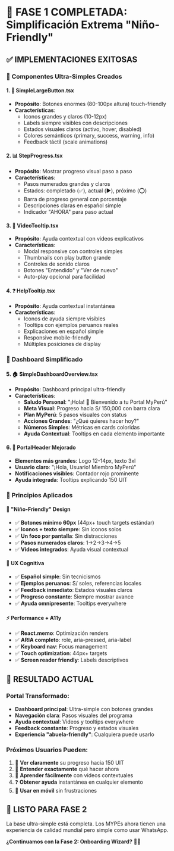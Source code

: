 # 🧸 FASE 1 COMPLETADA: Simplificación Extrema "Niño-Friendly"

## ✅ **IMPLEMENTACIONES EXITOSAS**

### 🎯 **Componentes Ultra-Simples Creados**

#### **1. 🔘 SimpleLargeButton.tsx**
- **Propósito**: Botones enormes (80-100px altura) touch-friendly
- **Características**:
  - Iconos grandes y claros (10-12px)
  - Labels siempre visibles con descripciones
  - Estados visuales claros (activo, hover, disabled)
  - Colores semánticos (primary, success, warning, info)
  - Feedback táctil (scale animations)

#### **2. 📊 StepProgress.tsx**
- **Propósito**: Mostrar progreso visual paso a paso
- **Características**:
  - Pasos numerados grandes y claros
  - Estados: completado (✅), actual (▶️), próximo (⭕)
  - Barra de progreso general con porcentaje
  - Descripciones claras en español simple
  - Indicador "AHORA" para paso actual

#### **3. 🎥 VideoTooltip.tsx**
- **Propósito**: Ayuda contextual con videos explicativos
- **Características**:
  - Modal responsive con controles simples
  - Thumbnails con play button grande
  - Controles de sonido claros
  - Botones "Entendido" y "Ver de nuevo"
  - Auto-play opcional para facilidad

#### **4. ❓ HelpTooltip.tsx**
- **Propósito**: Ayuda contextual instantánea
- **Características**:
  - Iconos de ayuda siempre visibles
  - Tooltips con ejemplos peruanos reales
  - Explicaciones en español simple
  - Responsive mobile-friendly
  - Múltiples posiciones de display

### 🎨 **Dashboard Simplificado**

#### **5. 🏠 SimpleDashboardOverview.tsx**
- **Propósito**: Dashboard principal ultra-friendly
- **Características**:
  - **Saludo Personal**: "¡Hola! 👋 Bienvenido a tu Portal MyPerú"
  - **Meta Visual**: Progreso hacia S/ 150,000 con barra clara
  - **Plan MyPerú**: 5 pasos visuales con status
  - **Acciones Grandes**: "¿Qué quieres hacer hoy?"
  - **Números Simples**: Métricas en cards coloridas
  - **Ayuda Contextual**: Tooltips en cada elemento importante

#### **6. 🎪 PortalHeader Mejorado**
- **Elementos más grandes**: Logo 12-14px, texto 3xl
- **Usuario claro**: "¡Hola, Usuario! Miembro MyPerú"
- **Notificaciones visibles**: Contador rojo prominente
- **Ayuda integrada**: Tooltips explicando 150 UIT

### 🎯 **Principios Aplicados**

#### **📱 "Niño-Friendly" Design**
- ✅ **Botones mínimo 60px** (44px+ touch targets estándar)
- ✅ **Iconos + texto siempre**: Sin iconos solos
- ✅ **Un foco por pantalla**: Sin distracciones
- ✅ **Pasos numerados claros**: 1→2→3→4→5
- ✅ **Videos integrados**: Ayuda visual contextual

#### **🧠 UX Cognitiva**
- ✅ **Español simple**: Sin tecnicismos
- ✅ **Ejemplos peruanos**: S/ soles, referencias locales
- ✅ **Feedback inmediato**: Estados visuales claros
- ✅ **Progreso constante**: Siempre mostrar avance
- ✅ **Ayuda omnipresente**: Tooltips everywhere

#### **⚡ Performance + A11y**
- ✅ **React.memo**: Optimización renders
- ✅ **ARIA completo**: role, aria-pressed, aria-label
- ✅ **Keyboard nav**: Focus management
- ✅ **Touch optimization**: 44px+ targets
- ✅ **Screen reader friendly**: Labels descriptivos

## 🚀 **RESULTADO ACTUAL**

### **Portal Transformado:**
- **Dashboard principal**: Ultra-simple con botones grandes
- **Navegación clara**: Pasos visuales del programa
- **Ayuda contextual**: Videos y tooltips everywhere
- **Feedback constante**: Progreso y estados visuales
- **Experiencia "abuela-friendly"**: Cualquiera puede usarlo

### **Próximos Usuarios Pueden:**
1. 👀 **Ver claramente** su progreso hacia 150 UIT
2. 🎯 **Entender exactamente** qué hacer ahora
3. 🎥 **Aprender fácilmente** con videos contextuales
4. ❓ **Obtener ayuda** instantánea en cualquier elemento
5. 📱 **Usar en móvil** sin frustraciones

## 🎯 **LISTO PARA FASE 2**

La base ultra-simple está completa. Los MYPEs ahora tienen una experiencia de calidad mundial pero simple como usar WhatsApp.

**¿Continuamos con la Fase 2: Onboarding Wizard?** 🧙‍♂️

